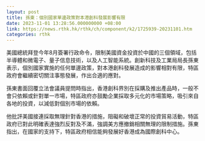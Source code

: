```yaml
---
layout: post
title: 孫東：個別國家單邊政策對本港創科發展影響有限
date: 2023-11-01 13:28:56.000000000 +08:00
link: https://news.rthk.hk/rthk/ch/component/k2/1725939-20231101.htm
categories: rthk
---
```


美國總統拜登今年8月簽署行政命令，限制美國資金投資於中國的三個領域，包括半導體和微電子、量子信息技術，以及人工智能系統。創新科技及工業局局長孫東表示，個別國家實施的任何單邊政策，對本港創科發展造成的影響相對有限，特區政府會繼續密切關注事態發展，作出合適的應對。

孫東書面回覆立法會議員提問時指出，香港創科界別在採購及推出產品時，一般不會只依賴或針對單一市場，特區政府亦鼓勵企業採取多元化的市場策略，吸引來自各地的投資，以減低對個別市場的依賴。

他批評美國接連採取無理針對香港的措施，阻礙和破壞正常的投資貿易活動，特區政府已對此明確表達強烈反對及不滿，強調美方應撤銷相關無理的限制措施。孫東指出，在國家的支持下，特區政府相信能夠發展好香港成為國際創科中心。
